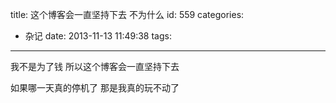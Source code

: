title: 这个博客会一直坚持下去 不为什么
id: 559
categories:
  - 杂记
date: 2013-11-13 11:49:38
tags:
---

我不是为了钱 所以这个博客会一直坚持下去

如果哪一天真的停机了 那是我真的玩不动了